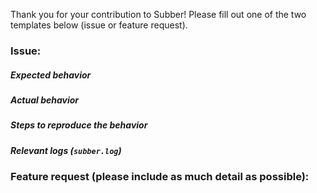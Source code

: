Thank you for your contribution to Subber! Please fill out one of the two templates below (issue or feature request).

### Issue:

##### Expected behavior

##### Actual behavior

##### Steps to reproduce the behavior

##### Relevant logs (`subber.log`)

### Feature request (please include as much detail as possible):
